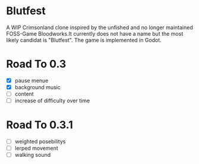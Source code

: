 # Blutfest
A WIP Crimsonland clone inspired by the unfished and no longer maintained FOSS-Game Bloodworks.It currently does not have a name but the most likely candidat is "Blutfest". The game is implemented in Godot.

# Road To 0.3
 - [x] pause menue
 - [x] background music
- [ ] content
 - [ ] increase of difficulty over time

# Road To 0.3.1
- [ ] weighted posebilitys
- [ ] lerped movement
- [ ] walking sound 
